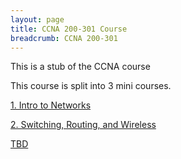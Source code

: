 ```yaml
---
layout: page
title: CCNA 200-301 Course
breadcrumb: CCNA 200-301
---
```


This is a stub of the CCNA course

This course is split into 3 mini courses.

<p><a href="./intro-to-networks/">1. Intro to Networks</a></p>
<p><a href="./switching-routing-wireless/">2. Switching, Routing, and Wireless</a></p>
<p><a href="#">TBD</a></p>
